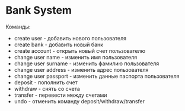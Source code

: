 # Bank System
Команды:
- create user - добавить нового пользователя
- create bank - добавить новый банк
- create account - открыть новый счет пользователю
- change user name - изменить имя пользователя
- change user surname - изменить фамилию пользователя
- change user address - изменить адрес пользователя
- change user passport - изменить данные паспорта пользователя
- deposit - пополнить счет
- withdraw - снять со счета
- transfer - перевести между счетами
- undo - отменить команду deposit/withdraw/transfer
